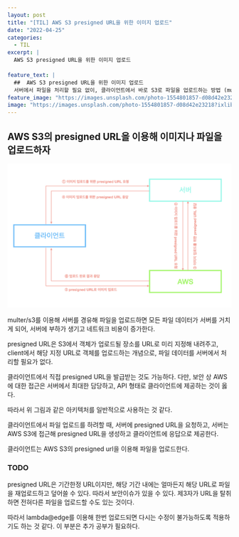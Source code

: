 ```yaml
---
layout: post
title: "[TIL] AWS S3 presigned URL을 위한 이미지 업로드"
date: "2022-04-25"
categories:
  - TIL
excerpt: |
  AWS S3 presigned URL을 위한 이미지 업로드

feature_text: |
  ##  AWS S3 presigned URL을 위한 이미지 업로드
  서버에서 파일을 처리할 필요 없이, 클라이언트에서 바로 S3로 파일을 업로드하는 방법 (multer 필요 X)
feature_image: "https://images.unsplash.com/photo-1554801857-d08d42e23218?ixlib=rb-1.2.1&ixid=MnwxMjA3fDB8MHxwaG90by1wYWdlfHx8fGVufDB8fHx8&auto=format&fit=crop&w=2340&q=80"
image: "https://images.unsplash.com/photo-1554801857-d08d42e23218?ixlib=rb-1.2.1&ixid=MnwxMjA3fDB8MHxwaG90by1wYWdlfHx8fGVufDB8fHx8&auto=format&fit=crop&w=2340&q=80"
---
```


## AWS S3의 presigned URL을 이용해 이미지나 파일을 업로드하자

![presigned url 동작원리](https://raw.githubusercontent.com/ChaeWonKong/image-resource/master/presigned.jpeg?raw=true)

multer/s3를 이용해 서버를 경유해 파일을 업로드하면 모든 파일 데이터가 서버를 거치게 되어, 서버에 부하가 생기고 네트워크 비용이 증가한다.

presigned URL은 S3에서 객체가 업로드될 장소를 URL로 미리 지정해 내려주고,
client에서 해당 지정 URL로 객체를 업로드하는 개념으로,
파일 데이터를 서버에서 처리할 필요가 없다.

클라이언트에서 직접 presigned URL을 발급받는 것도 가능하다.
다만, 보안 상 AWS에 대한 접근은 서버에서 최대한 담당하고, API 형태로 클라이언트에 제공하는 것이 옳다.

따라서 위 그림과 같은 아키텍처를 일반적으로 사용하는 것 같다.

클라이언트에서 파일 업로드를 하려할 때, 서버에 presigned URL을 요청하고,
서버는 AWS S3에 접근해 presigned URL을 생성하고 클라이언트에 응답으로 제공한다.

클라이언트는 AWS S3의 presigned url을 이용해 파일을 업로드한다.

### TODO

presigned URL은 기간한정 URL이지만, 해당 기간 내에는 얼마든지 해당 URL로 파일을 재업로드하고 덮어쓸 수 있다.
따라서 보안이슈가 있을 수 있다. 제3자가 URL을 탈취하면 전혀다른 파일을 업로드할 수도 있는 것이다.

따라서 lambda@edge를 이용해 한번 업로드되면 다시는 수정이 불가능하도록 적용하기도 하는 것 같다.
이 부분은 추가 공부가 필요하다.
